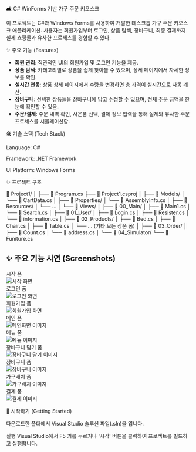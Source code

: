🛋️ C# WinForms 기반 가구 주문 키오스크

이 프로젝트는 C#과 Windows Forms를 사용하여 개발한 데스크톱 가구 주문 키오스크 애플리케이션. 사용자는 회원가입부터 로그인, 상품 탐색, 장바구니, 최종 결제까지 실제 쇼핑몰과 유사한 프로세스를 경험할 수 있다.

✨ 주요 기능 (Features)

- **회원 관리**: 직관적인 UI의 회원가입 및 로그인 기능을 제공.
- **상품 탐색**: 카테고리별로 상품을 쉽게 찾아볼 수 있으며, 상세 페이지에서 자세한 정보를 확인.
- **실시간 연동**: 상품 상세 페이지에서 수량을 변경하면 총 가격이 실시간으로 자동 계산.
- **장바구니**: 선택한 상품들을 장바구니에 담고 수정할 수 있으며, 전체 주문 금액을 한눈에 확인할 수 있음.
- **주문/결제**: 주문 내역 확인, 사은품 선택, 결제 정보 입력을 통해 실제와 유사한 주문 프로세스를 시뮬레이션함.

🛠️ 기술 스택 (Tech Stack)

Language: C#

Framework: .NET Framework

UI Platform: Windows Forms

✨ 프로젝트 구조 

📁 Project1/
│
├── 📄 Program.cs
├── 📄 Project1.csproj
│
├── 📁 Models/
│   └── 📄 CartData.cs
│
├── 📁 Properties/
│   └── 📄 AssemblyInfo.cs
│
├── 📁 Resources/
│   └── ...
│
└── 📁 Views/
    │
    ├── 📁 00_Main/
    │   ├── 📄 Main1.cs
    │   └── 📄 Search.cs
    │
    ├── 📁 01_User/
    │   ├── 📄 Login.cs
    │   ├── 📄 Resister.cs
    │   └── 📄 information.cs
    │
    ├── 📁 02_Products/
    │   ├── 📄 Bed.cs
    │   ├── 📄 Chair.cs
    │   ├── 📄 Table.cs
    │   └── ... (기타 모든 상품 폼)
    │
    ├── 📁 03_Order/
    │   ├── 📄 Count.cs
    │   └── 📄 address.cs
    │
    └── 📁 04_Simulator/
        └── 📄 Funiture.cs

## ✨ 주요 기능 시연 (Screenshots)

시작 폼  
![시작 화면](./ReadMeimg/startimg.png)  
로그인 폼  
![로그인 화면](./ReadMeimg/loginimg.png)  
회원가입 폼  
![회원가입 화면](./ReadMeimg/registerimg.png)  
메인 폼  
![메인화면 이미지](./ReadMeimg/mainimg.png)  
메뉴 폼  
![메뉴 이미지](./ReadMeimg/menuimg.png)  
장바구니 담기 폼  
![장바구니 담기 이미지](./ReadMeimg/blanketimg.png)  
장바구니 폼  
![장바구니 이미지](./ReadMeimg/blanket2img.png)  
가구배치 폼  
![가구배치 이미지](./ReadMeimg/funitureimg.png)  
결제 폼  
![결제 이미지](./ReadMeimg/discountimg.png)  


🚀 시작하기 (Getting Started)

다운로드한 폴더에서 Visual Studio 솔루션 파일(.sln)을 엽니다.

실행
Visual Studio에서 F5 키를 누르거나 '시작' 버튼을 클릭하여 프로젝트를 빌드하고 실행합니다.
